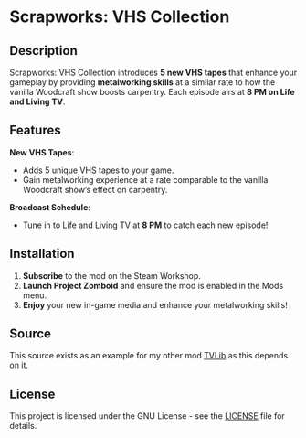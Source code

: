 # Scrapworks: VHS Collection

## Description

Scrapworks: VHS Collection introduces **5 new VHS tapes** that enhance your gameplay by providing **metalworking skills** at a similar rate to how the vanilla Woodcraft show boosts carpentry. Each episode airs at **8 PM on Life and Living TV**.

## Features

**New VHS Tapes**:
- Adds 5 unique VHS tapes to your game.
- Gain metalworking experience at a rate comparable to the vanilla Woodcraft show’s effect on carpentry.

**Broadcast Schedule**:
- Tune in to Life and Living TV at **8 PM** to catch each new episode!

## Installation

1. **Subscribe** to the mod on the Steam Workshop.
2. **Launch Project Zomboid** and ensure the mod is enabled in the Mods menu.
3. **Enjoy** your new in-game media and enhance your metalworking skills!

## Source

This source exists as an example for my other mod [TVLib](https://github.com/kidkool1001/TVLib) as this depends on it.

## License

This project is licensed under the GNU License - see the [LICENSE](LICENSE) file for details.
